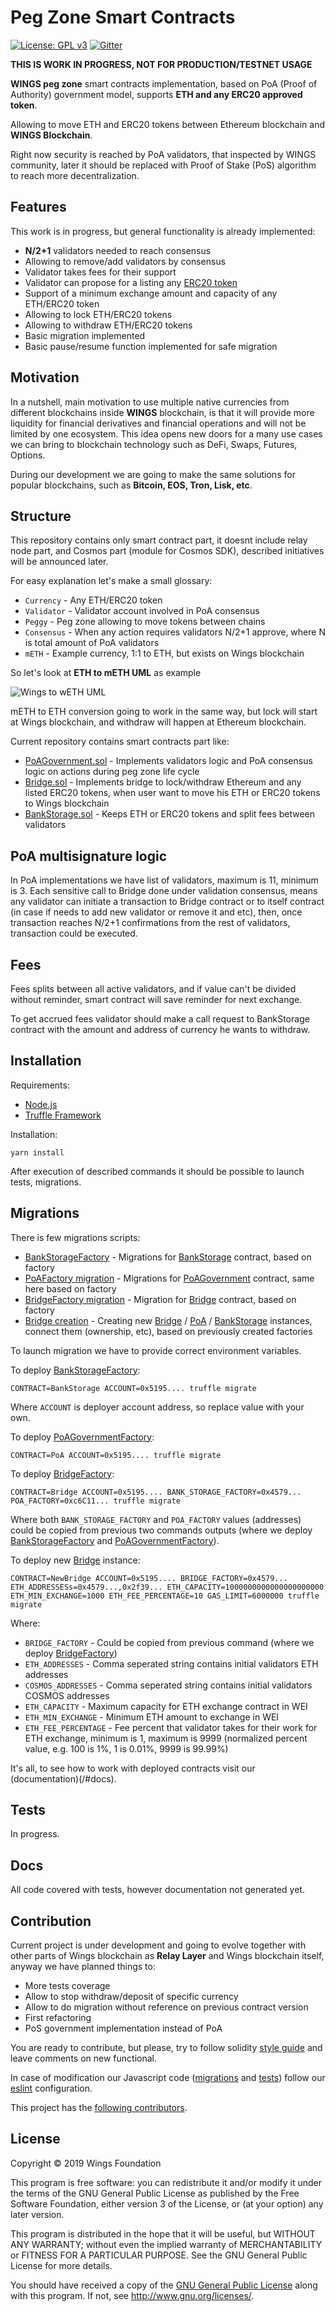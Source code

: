 # Peg Zone Smart Contracts
[![License: GPL v3](https://img.shields.io/badge/License-GPL%20v3-blue.svg)](http://www.gnu.org/licenses/gpl-3.0)
[![Gitter](https://badges.gitter.im/WingsChat/community.svg)](https://gitter.im/WingsChat/community?utm_source=badge&utm_medium=badge&utm_campaign=pr-badge)

**THIS IS WORK  IN PROGRESS, NOT FOR PRODUCTION/TESTNET USAGE**

**WINGS peg zone** smart contracts implementation, based on PoA (Proof of Authority) government model, supports **ETH and any ERC20 approved token**.

Allowing to move ETH and ERC20 tokens between Ethereum
blockchain and **WINGS Blockchain**.

Right now security is reached by PoA validators, that inspected by WINGS community, later it should be replaced with Proof of Stake (PoS) algorithm to
reach more decentralization.

## Features

This work is in progress, but general functionality is already implemented:

* **N/2+1** validators needed to reach consensus
* Allowing to remove/add validators by consensus
* Validator takes fees for their support
* Validator can propose for a listing any [ERC20 token](https://theethereum.wiki/w/index.php/ERC20_Token_Standard)
* Support of a minimum exchange amount and capacity of any ETH/ERC20 token
* Allowing to lock ETH/ERC20 tokens
* Allowing to withdraw ETH/ERC20 tokens
* Basic migration implemented
* Basic pause/resume function implemented for safe migration

## Motivation

In a nutshell, main motivation to use multiple native currencies from different blockchains inside **WINGS** blockchain, is that it will provide more liquidity for financial derivatives and financial operations  and will not be limited by one ecosystem. This idea opens new doors for a many use cases we can bring to blockchain technology such as DeFi, Swaps, Futures, Options.

During our development we are going to make the same
solutions for popular blockchains, such as **Bitcoin, EOS, Tron, Lisk, etc**.

## Structure

This repository contains only smart contract part, it doesnt include relay node part, and Cosmos part (module for Cosmos SDK), described initiatives will be announced later.

For easy explanation let's make a small glossary:
* `Currency`  - Any ETH/ERC20 token
* `Validator` - Validator account involved in PoA consensus
* `Peggy`     - Peg zone allowing to move tokens between chains
* `Consensus` - When any action requires validators N/2+1 approve, where N is total amount of PoA validators
* `mETH`      - Example currency, 1:1 to ETH, but exists on Wings blockchain

So let's look at **ETH to mETH UML** as example

![Wings to wETH UML](/res/eth_wei_flow.png?raw=true "Wings to WETH UML")

mETH to ETH conversion going to work in the same way, but lock will start at Wings blockchain, and withdraw will happen at Ethereum blockchain.

Current repository contains smart contracts part like:

* [PoAGovernment.sol](/contracts/PoAGovernment.sol) - Implements validators logic and PoA consensus logic on actions during peg zone life cycle
* [Bridge.sol](/contracts/Bridge.sol) - Implements bridge to lock/withdraw Ethereum and any listed ERC20 tokens, when user want to move his ETH or ERC20 tokens to Wings blockchain
* [BankStorage.sol](/contracts/BankStorage.sol)  - Keeps ETH or ERC20 tokens and split fees between validators

## PoA multisignature logic

In PoA implementations we have list of validators, maximum is 11, minimum is 3. Each sensitive call to Bridge done under validation consensus, means any validator can initiate a transaction to Bridge contract or to itself contract (in case if needs to add new validator or remove it and etc), then, once transaction reaches N/2+1 confirmations from the rest of validators, transaction could be executed.

## Fees

Fees splits between all active validators, and if value can't be divided without reminder, smart contract will save reminder for next exchange.

To get accrued fees validator should make a call request to BankStorage contract with the amount and address of currency he wants to withdraw.

## Installation

Requirements:

* [Node.js](https://nodejs.org/en/)
* [Truffle Framework](https://truffleframework.com)

Installation:

```
yarn install
```

After execution of described commands it should be possible to launch tests,
migrations.

## Migrations

There is few migrations scripts:

* [BankStorageFactory](/migrations/1_bank_storage_factory.js) - Migrations for [BankStorage](/contracts/BankStorage.sol) contract, based on factory
* [PoAFactory migration](/migrations/2_poa_factory.js) - Migrations for [PoAGovernment](/contracts/PoAGovernment.sol) contract, same here based on factory
* [BridgeFactory migration](/migrations/3_bridge_factory.js) - Migration for [Bridge](/contracts/Bridge.sol) contract, based on factory
* [Bridge creation](/migrations/4_new_bridge.js) - Creating new [Bridge](/contracts/Bridge.sol) / [PoA](/contracts/PoAGovernment.sol) / [BankStorage](/contracts/BankStorage.sol) instances, connect them (ownership, etc), based on previously created factories

To launch migration we have to provide correct environment variables.

To deploy [BankStorageFactory](/contracts/factories/BankStorageFactory.sol):

```
CONTRACT=BankStorage ACCOUNT=0x5195.... truffle migrate
```

Where `ACCOUNT` is deployer account address, so replace value with your own.

To deploy [PoAGovernmentFactory](/contracts/factories/PoAGovernment.sol):

```
CONTRACT=PoA ACCOUNT=0x5195.... truffle migrate
```

To deploy [BridgeFactory](/contract/factories/Bridge.sol):

```
CONTRACT=Bridge ACCOUNT=0x5195.... BANK_STORAGE_FACTORY=0x4579... POA_FACTORY=0xc6C11... truffle migrate
```

Where both `BANK_STORAGE_FACTORY` and `POA_FACTORY` values (addresses) could be copied from previous two commands outputs (where we deploy [BankStorageFactory](/contracts/factories/BankStorageFactory.sol) and [PoAGovernmentFactory](/contracts/factories/PoAGovernment.sol)).

To deploy new [Bridge](/contracts/) instance:

```
CONTRACT=NewBridge ACCOUNT=0x5195.... BRIDGE_FACTORY=0x4579... ETH_ADDRESSESs=0x4579...,0x2f39... ETH_CAPACITY=1000000000000000000000 ETH_MIN_EXCHANGE=1000 ETH_FEE_PERCENTAGE=10 GAS_LIMIT=6000000 truffle migrate
```

Where:

* `BRIDGE_FACTORY` - Could be copied from previous command (where we deploy [BridgeFactory](/contracts/factories/BridgeFactory.sol))
* `ETH_ADDRESSES` - Comma seperated string contains initial validators ETH addresses
* `COSMOS_ADDRESSES` - Comma seperated string contains initial validators COSMOS addresses
* `ETH_CAPACITY` - Maximum capacity for ETH exchange contract in WEI
* `ETH_MIN_EXCHANGE` - Minimum ETH amount to exchange in WEI
* `ETH_FEE_PERCENTAGE` - Fee percent that validator takes for their work for ETH exchange, minimum is 1, maximum is 9999 (normalized percent value, e.g. 100 is 1%, 1 is 0.01%, 9999 is 99.99%)

It's all, to see how to work with deployed contracts visit our (documentation)(/#docs).

## Tests

In progress.

## Docs

All code covered with tests, however documentation not generated yet.

## Contribution

Current project is under development and going to evolve together with other parts of Wings blockchain as
**Relay Layer** and Wings blockchain itself, anyway we have
planned things to:

* More tests coverage
* Allow to stop withdraw/deposit of specific currency
* Allow to do migration without reference on previous contract version
* First refactoring
* PoS government implementation instead of PoA

You are ready to contribute, but please, try to follow
solidity [style guide](https://solidity.readthedocs.io/en/v0.5.3/style-guide.html) and leave comments on new functional.

In case of modification our Javascript code ([migrations](/migrations) and [tests](/test)) follow our [eslint](/.eslintrc) configuration.

This project has the [following contributors](https://github.com/WingsDao/griffin-consensus-poc/graphs/contributors).

## License

Copyright © 2019 Wings Foundation

This program is free software: you can redistribute it and/or modify it under the terms of the GNU General Public License as published by the Free Software Foundation, either version 3 of the License, or (at your option) any later version.

This program is distributed in the hope that it will be useful, but WITHOUT ANY WARRANTY; without even the implied warranty of MERCHANTABILITY or FITNESS FOR A PARTICULAR PURPOSE. See the GNU General Public License for more details.

You should have received a copy of the [GNU General Public License](https://github.com/WingsDAO/griffin-consensus-poc/tree/master/LICENSE) along with this program.  If not, see <http://www.gnu.org/licenses/>.
